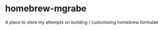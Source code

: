 homebrew-mgrabe
===============

A place to store my attempts on building / customising homebrew formulae
